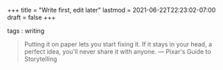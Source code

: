 +++
title = "Write first, edit later"
lastmod = 2021-06-22T22:23:02-07:00
draft = false
+++

tags
: writing

> Putting it on paper lets you start fixing it. If it stays in your head, a perfect idea, you'll never share it with anyone.
> —  Pixar's Guide to Storytelling